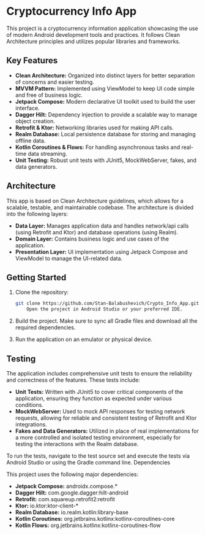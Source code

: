 # Cryptocurrency Info App

This project is a cryptocurrency information application showcasing the use of modern Android development tools and practices. It follows Clean Architecture principles and utilizes popular libraries and frameworks.

## Key Features

- **Clean Architecture:** Organized into distinct layers for better separation of concerns and easier testing.
- **MVVM Pattern:** Implemented using ViewModel to keep UI code simple and free of business logic.
- **Jetpack Compose:** Modern declarative UI toolkit used to build the user interface.
- **Dagger Hilt:** Dependency injection to provide a scalable way to manage object creation.
- **Retrofit & Ktor:** Networking libraries used for making API calls.
- **Realm Database:** Local persistence database for storing and managing offline data.
- **Kotlin Coroutines & Flows:** For handling asynchronous tasks and real-time data streaming.
- **Unit Testing:** Robust unit tests with JUnit5, MockWebServer, fakes, and data generators.

## Architecture

This app is based on Clean Architecture guidelines, which allows for a scalable, testable, and maintainable codebase. The architecture is divided into the following layers:

- **Data Layer:** Manages application data and handles network/api calls (using Retrofit and Ktor) and database operations (using Realm).
- **Domain Layer:** Contains business logic and use cases of the application.
- **Presentation Layer:** UI implementation using Jetpack Compose and ViewModel to manage the UI-related data.

## Getting Started

1. Clone the repository:
   ```bash
   git clone https://github.com/Stan-Balabushevich/Crypto_Info_App.git
       Open the project in Android Studio or your preferred IDE.

2. Build the project. Make sure to sync all Gradle files and download all the required dependencies.

3. Run the application on an emulator or physical device.

## Testing

The application includes comprehensive unit tests to ensure the reliability and correctness of the features. These tests include:

- **Unit Tests:** Written with JUnit5 to cover critical components of the application, ensuring they function as expected under various conditions.
- **MockWebServer:** Used to mock API responses for testing network requests, allowing for reliable and consistent testing of Retrofit and Ktor integrations.
- **Fakes and Data Generators:** Utilized in place of real implementations for a more controlled and isolated testing environment, especially for testing the interactions with the Realm database.

To run the tests, navigate to the test source set and execute the tests via Android Studio or using the Gradle command line.
Dependencies

This project uses the following major dependencies:

- **Jetpack Compose:** androidx.compose.*
- **Dagger Hilt:** com.google.dagger:hilt-android
- **Retrofit:** com.squareup.retrofit2:retrofit
- **Ktor:** io.ktor:ktor-client-*
- **Realm Database:** io.realm.kotlin:library-base
- **Kotlin Coroutines:** org.jetbrains.kotlinx:kotlinx-coroutines-core
- **Kotlin Flows:** org.jetbrains.kotlinx:kotlinx-coroutines-flow
